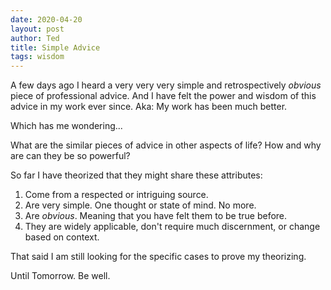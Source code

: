 ```yaml
---
date: 2020-04-20
layout: post
author: Ted
title: Simple Advice
tags: wisdom
---
```

A few days ago I heard a very very very simple and retrospectively _obvious_ piece of professional advice. And I have felt the power and wisdom of this advice in my work ever since. Aka: My work has been much better.

Which has me wondering...

What are the similar pieces of advice in other aspects of life? How and why are can they be so powerful?

So far I have theorized that they might share these attributes:

1. Come from a respected or intriguing source.
2. Are very simple. One thought or state of mind. No more.
3. Are _obvious_. Meaning that you have felt them to be true before.
4. They are widely applicable, don't require much discernment, or change based on context.

That said I am still looking for the specific cases to prove my theorizing.

Until Tomorrow. Be well.
